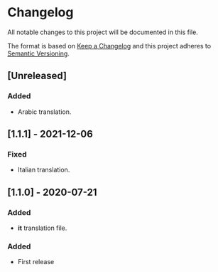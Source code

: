 # Changelog

All notable changes to this project will be documented in this file.

The format is based on [Keep a Changelog](http://keepachangelog.com/en/1.0.0/)
and this project adheres to [Semantic Versioning](http://semver.org/spec/v2.0.0.html).

## [Unreleased]

### Added

- Arabic translation.

## [1.1.1] - 2021-12-06


### Fixed

- Italian translation.

## [1.1.0] - 2020-07-21

### Added

- **it** translation file.

### Added

- First release
